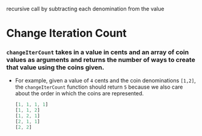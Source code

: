 recursive call by subtracting each denomination from the value
# Change Iteration Count

### `changeIterCount` takes in a value in cents and an array of coin values as arguments and returns the number of ways to create that value using the coins given.

* For example, given a value of `4` cents and the coin denominations `[1,2]`, the `changeIterCount` function should return `5` because we also care about the order in which the coins are represented.

    ```javascript
    [1, 1, 1, 1]
    [1, 1, 2]
    [1, 2, 1]
    [2, 1, 1]
    [2, 2]
    ```
